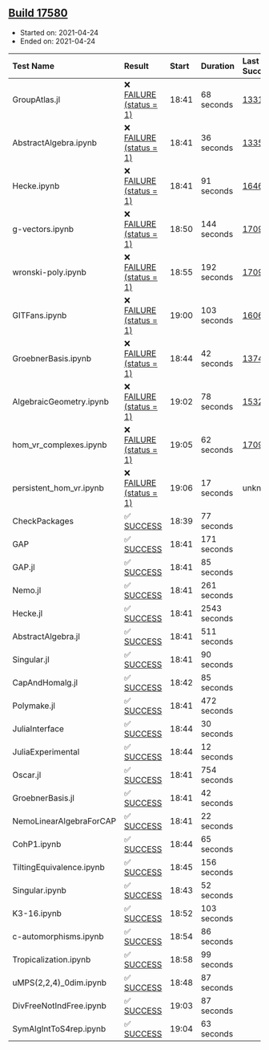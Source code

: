 ## [Build 17580](https://oscarci.mathematik.uni-kl.de/job/oscar/17580/)

* Started on: 2021-04-24
* Ended on: 2021-04-24

| Test Name    | Result | Start | Duration | Last Success | First Failure |
|:-------------|:-------|:------|:---------|:-------------|:--------------|
| GroupAtlas.jl | ❌ [FAILURE (status = 1)](https://oscarci.mathematik.uni-kl.de/job/oscar/17580/artifact/logs/build-17580/GroupAtlas.jl.log) | 18:41 | 68 seconds | [13311](https://oscarci.mathematik.uni-kl.de/job/oscar/13311/) | [13312](https://oscarci.mathematik.uni-kl.de/job/oscar/13312/) |
| AbstractAlgebra.ipynb | ❌ [FAILURE (status = 1)](https://oscarci.mathematik.uni-kl.de/job/oscar/17580/artifact/logs/build-17580/AbstractAlgebra.ipynb.log) | 18:41 | 36 seconds | [13355](https://oscarci.mathematik.uni-kl.de/job/oscar/13355/) | [13356](https://oscarci.mathematik.uni-kl.de/job/oscar/13356/) |
| Hecke.ipynb | ❌ [FAILURE (status = 1)](https://oscarci.mathematik.uni-kl.de/job/oscar/17580/artifact/logs/build-17580/Hecke.ipynb.log) | 18:41 | 91 seconds | [16463](https://oscarci.mathematik.uni-kl.de/job/oscar/16463/) | [16464](https://oscarci.mathematik.uni-kl.de/job/oscar/16464/) |
| g-vectors.ipynb | ❌ [FAILURE (status = 1)](https://oscarci.mathematik.uni-kl.de/job/oscar/17580/artifact/logs/build-17580/g-vectors.ipynb.log) | 18:50 | 144 seconds | [17099](https://oscarci.mathematik.uni-kl.de/job/oscar/17099/) | [17100](https://oscarci.mathematik.uni-kl.de/job/oscar/17100/) |
| wronski-poly.ipynb | ❌ [FAILURE (status = 1)](https://oscarci.mathematik.uni-kl.de/job/oscar/17580/artifact/logs/build-17580/wronski-poly.ipynb.log) | 18:55 | 192 seconds | [17098](https://oscarci.mathematik.uni-kl.de/job/oscar/17098/) | [17099](https://oscarci.mathematik.uni-kl.de/job/oscar/17099/) |
| GITFans.ipynb | ❌ [FAILURE (status = 1)](https://oscarci.mathematik.uni-kl.de/job/oscar/17580/artifact/logs/build-17580/GITFans.ipynb.log) | 19:00 | 103 seconds | [16068](https://oscarci.mathematik.uni-kl.de/job/oscar/16068/) | [16069](https://oscarci.mathematik.uni-kl.de/job/oscar/16069/) |
| GroebnerBasis.ipynb | ❌ [FAILURE (status = 1)](https://oscarci.mathematik.uni-kl.de/job/oscar/17580/artifact/logs/build-17580/GroebnerBasis.ipynb.log) | 18:44 | 42 seconds | [13748](https://oscarci.mathematik.uni-kl.de/job/oscar/13748/) | [13749](https://oscarci.mathematik.uni-kl.de/job/oscar/13749/) |
| AlgebraicGeometry.ipynb | ❌ [FAILURE (status = 1)](https://oscarci.mathematik.uni-kl.de/job/oscar/17580/artifact/logs/build-17580/AlgebraicGeometry.ipynb.log) | 19:02 | 78 seconds | [15322](https://oscarci.mathematik.uni-kl.de/job/oscar/15322/) | [15323](https://oscarci.mathematik.uni-kl.de/job/oscar/15323/) |
| hom_vr_complexes.ipynb | ❌ [FAILURE (status = 1)](https://oscarci.mathematik.uni-kl.de/job/oscar/17580/artifact/logs/build-17580/hom_vr_complexes.ipynb.log) | 19:05 | 62 seconds | [17099](https://oscarci.mathematik.uni-kl.de/job/oscar/17099/) | [17100](https://oscarci.mathematik.uni-kl.de/job/oscar/17100/) |
| persistent_hom_vr.ipynb | ❌ [FAILURE (status = 1)](https://oscarci.mathematik.uni-kl.de/job/oscar/17580/artifact/logs/build-17580/persistent_hom_vr.ipynb.log) | 19:06 | 17 seconds | unknown | unknown |
| CheckPackages | ✅ [SUCCESS](https://oscarci.mathematik.uni-kl.de/job/oscar/17580/artifact/logs/build-17580/CheckPackages.log) | 18:39 | 77 seconds |  |  |
| GAP | ✅ [SUCCESS](https://oscarci.mathematik.uni-kl.de/job/oscar/17580/artifact/logs/build-17580/GAP.log) | 18:41 | 171 seconds |  |  |
| GAP.jl | ✅ [SUCCESS](https://oscarci.mathematik.uni-kl.de/job/oscar/17580/artifact/logs/build-17580/GAP.jl.log) | 18:41 | 85 seconds |  |  |
| Nemo.jl | ✅ [SUCCESS](https://oscarci.mathematik.uni-kl.de/job/oscar/17580/artifact/logs/build-17580/Nemo.jl.log) | 18:41 | 261 seconds |  |  |
| Hecke.jl | ✅ [SUCCESS](https://oscarci.mathematik.uni-kl.de/job/oscar/17580/artifact/logs/build-17580/Hecke.jl.log) | 18:41 | 2543 seconds |  |  |
| AbstractAlgebra.jl | ✅ [SUCCESS](https://oscarci.mathematik.uni-kl.de/job/oscar/17580/artifact/logs/build-17580/AbstractAlgebra.jl.log) | 18:41 | 511 seconds |  |  |
| Singular.jl | ✅ [SUCCESS](https://oscarci.mathematik.uni-kl.de/job/oscar/17580/artifact/logs/build-17580/Singular.jl.log) | 18:41 | 90 seconds |  |  |
| CapAndHomalg.jl | ✅ [SUCCESS](https://oscarci.mathematik.uni-kl.de/job/oscar/17580/artifact/logs/build-17580/CapAndHomalg.jl.log) | 18:42 | 85 seconds |  |  |
| Polymake.jl | ✅ [SUCCESS](https://oscarci.mathematik.uni-kl.de/job/oscar/17580/artifact/logs/build-17580/Polymake.jl.log) | 18:41 | 472 seconds |  |  |
| JuliaInterface | ✅ [SUCCESS](https://oscarci.mathematik.uni-kl.de/job/oscar/17580/artifact/logs/build-17580/JuliaInterface.log) | 18:44 | 30 seconds |  |  |
| JuliaExperimental | ✅ [SUCCESS](https://oscarci.mathematik.uni-kl.de/job/oscar/17580/artifact/logs/build-17580/JuliaExperimental.log) | 18:44 | 12 seconds |  |  |
| Oscar.jl | ✅ [SUCCESS](https://oscarci.mathematik.uni-kl.de/job/oscar/17580/artifact/logs/build-17580/Oscar.jl.log) | 18:41 | 754 seconds |  |  |
| GroebnerBasis.jl | ✅ [SUCCESS](https://oscarci.mathematik.uni-kl.de/job/oscar/17580/artifact/logs/build-17580/GroebnerBasis.jl.log) | 18:41 | 42 seconds |  |  |
| NemoLinearAlgebraForCAP | ✅ [SUCCESS](https://oscarci.mathematik.uni-kl.de/job/oscar/17580/artifact/logs/build-17580/NemoLinearAlgebraForCAP.log) | 18:41 | 22 seconds |  |  |
| CohP1.ipynb | ✅ [SUCCESS](https://oscarci.mathematik.uni-kl.de/job/oscar/17580/artifact/logs/build-17580/CohP1.ipynb.log) | 18:44 | 65 seconds |  |  |
| TiltingEquivalence.ipynb | ✅ [SUCCESS](https://oscarci.mathematik.uni-kl.de/job/oscar/17580/artifact/logs/build-17580/TiltingEquivalence.ipynb.log) | 18:45 | 156 seconds |  |  |
| Singular.ipynb | ✅ [SUCCESS](https://oscarci.mathematik.uni-kl.de/job/oscar/17580/artifact/logs/build-17580/Singular.ipynb.log) | 18:43 | 52 seconds |  |  |
| K3-16.ipynb | ✅ [SUCCESS](https://oscarci.mathematik.uni-kl.de/job/oscar/17580/artifact/logs/build-17580/K3-16.ipynb.log) | 18:52 | 103 seconds |  |  |
| c-automorphisms.ipynb | ✅ [SUCCESS](https://oscarci.mathematik.uni-kl.de/job/oscar/17580/artifact/logs/build-17580/c-automorphisms.ipynb.log) | 18:54 | 86 seconds |  |  |
| Tropicalization.ipynb | ✅ [SUCCESS](https://oscarci.mathematik.uni-kl.de/job/oscar/17580/artifact/logs/build-17580/Tropicalization.ipynb.log) | 18:58 | 99 seconds |  |  |
| uMPS(2,2,4)_0dim.ipynb | ✅ [SUCCESS](https://oscarci.mathematik.uni-kl.de/job/oscar/17580/artifact/logs/build-17580/uMPS-2-2-4-_0dim.ipynb.log) | 18:48 | 87 seconds |  |  |
| DivFreeNotIndFree.ipynb | ✅ [SUCCESS](https://oscarci.mathematik.uni-kl.de/job/oscar/17580/artifact/logs/build-17580/DivFreeNotIndFree.ipynb.log) | 19:03 | 87 seconds |  |  |
| SymAlgIntToS4rep.ipynb | ✅ [SUCCESS](https://oscarci.mathematik.uni-kl.de/job/oscar/17580/artifact/logs/build-17580/SymAlgIntToS4rep.ipynb.log) | 19:04 | 63 seconds |  |  |
